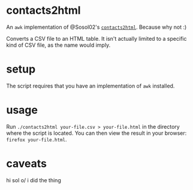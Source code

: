 # contacts2html

An `awk` implementation of @Sosol02's [`contacts2html`](https://github.com/Sosol02/contacts2html). Because why not :)

Converts a CSV file to an HTML table. It isn't actually limited to a specific kind of CSV file, as the name would imply.

# setup

The script requires that you have an implementation of `awk` installed.

# usage

Run `./contacts2html your-file.csv > your-file.html` in the directory where the script is located. You can then view the result in your browser: `firefox your-file.html`.

# caveats

hi sol o/ i did the thing
